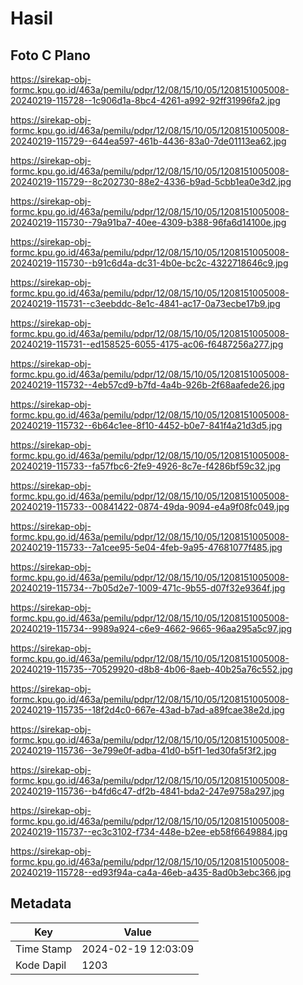 # Hasil

## Foto C Plano

https://sirekap-obj-formc.kpu.go.id/463a/pemilu/pdpr/12/08/15/10/05/1208151005008-20240219-115728--1c906d1a-8bc4-4261-a992-92ff31996fa2.jpg

https://sirekap-obj-formc.kpu.go.id/463a/pemilu/pdpr/12/08/15/10/05/1208151005008-20240219-115729--644ea597-461b-4436-83a0-7de01113ea62.jpg

https://sirekap-obj-formc.kpu.go.id/463a/pemilu/pdpr/12/08/15/10/05/1208151005008-20240219-115729--8c202730-88e2-4336-b9ad-5cbb1ea0e3d2.jpg

https://sirekap-obj-formc.kpu.go.id/463a/pemilu/pdpr/12/08/15/10/05/1208151005008-20240219-115730--79a91ba7-40ee-4309-b388-96fa6d14100e.jpg

https://sirekap-obj-formc.kpu.go.id/463a/pemilu/pdpr/12/08/15/10/05/1208151005008-20240219-115730--b91c6d4a-dc31-4b0e-bc2c-4322718646c9.jpg

https://sirekap-obj-formc.kpu.go.id/463a/pemilu/pdpr/12/08/15/10/05/1208151005008-20240219-115731--c3eebddc-8e1c-4841-ac17-0a73ecbe17b9.jpg

https://sirekap-obj-formc.kpu.go.id/463a/pemilu/pdpr/12/08/15/10/05/1208151005008-20240219-115731--ed158525-6055-4175-ac06-f6487256a277.jpg

https://sirekap-obj-formc.kpu.go.id/463a/pemilu/pdpr/12/08/15/10/05/1208151005008-20240219-115732--4eb57cd9-b7fd-4a4b-926b-2f68aafede26.jpg

https://sirekap-obj-formc.kpu.go.id/463a/pemilu/pdpr/12/08/15/10/05/1208151005008-20240219-115732--6b64c1ee-8f10-4452-b0e7-841f4a21d3d5.jpg

https://sirekap-obj-formc.kpu.go.id/463a/pemilu/pdpr/12/08/15/10/05/1208151005008-20240219-115733--fa57fbc6-2fe9-4926-8c7e-f4286bf59c32.jpg

https://sirekap-obj-formc.kpu.go.id/463a/pemilu/pdpr/12/08/15/10/05/1208151005008-20240219-115733--00841422-0874-49da-9094-e4a9f08fc049.jpg

https://sirekap-obj-formc.kpu.go.id/463a/pemilu/pdpr/12/08/15/10/05/1208151005008-20240219-115733--7a1cee95-5e04-4feb-9a95-47681077f485.jpg

https://sirekap-obj-formc.kpu.go.id/463a/pemilu/pdpr/12/08/15/10/05/1208151005008-20240219-115734--7b05d2e7-1009-471c-9b55-d07f32e9364f.jpg

https://sirekap-obj-formc.kpu.go.id/463a/pemilu/pdpr/12/08/15/10/05/1208151005008-20240219-115734--9989a924-c6e9-4662-9665-96aa295a5c97.jpg

https://sirekap-obj-formc.kpu.go.id/463a/pemilu/pdpr/12/08/15/10/05/1208151005008-20240219-115735--70529920-d8b8-4b06-8aeb-40b25a76c552.jpg

https://sirekap-obj-formc.kpu.go.id/463a/pemilu/pdpr/12/08/15/10/05/1208151005008-20240219-115735--18f2d4c0-667e-43ad-b7ad-a89fcae38e2d.jpg

https://sirekap-obj-formc.kpu.go.id/463a/pemilu/pdpr/12/08/15/10/05/1208151005008-20240219-115736--3e799e0f-adba-41d0-b5f1-1ed30fa5f3f2.jpg

https://sirekap-obj-formc.kpu.go.id/463a/pemilu/pdpr/12/08/15/10/05/1208151005008-20240219-115736--b4fd6c47-df2b-4841-bda2-247e9758a297.jpg

https://sirekap-obj-formc.kpu.go.id/463a/pemilu/pdpr/12/08/15/10/05/1208151005008-20240219-115737--ec3c3102-f734-448e-b2ee-eb58f6649884.jpg

https://sirekap-obj-formc.kpu.go.id/463a/pemilu/pdpr/12/08/15/10/05/1208151005008-20240219-115728--ed93f94a-ca4a-46eb-a435-8ad0b3ebc366.jpg


## Metadata

| Key        | Value               |
| ---------- | ------------------- |
| Time Stamp | 2024-02-19 12:03:09 |
| Kode Dapil | 1203                |



